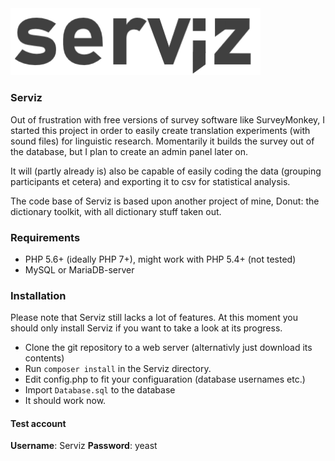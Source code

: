 <img src="https://github.com/blekerfeld/serviz/blob/master/library/staticimages/logo.png?raw=true" width="400">

### Serviz

Out of frustration with free versions of survey software like SurveyMonkey, I started this project in order to easily create translation experiments (with sound files) for linguistic research. Momentarily it builds the survey out of the database, but I plan to create an admin panel later on.

It will (partly already is) also be capable of easily coding the data (grouping participants et cetera) and exporting it to csv for statistical analysis.

The code base of Serviz is based upon another project of mine, Donut: the dictionary toolkit, with all dictionary stuff taken out. 

### Requirements

* PHP 5.6+ (ideally PHP 7+), might work with PHP 5.4+ (not tested)
* MySQL or MariaDB-server

### Installation

Please note that Serviz still lacks a lot of features. At this moment you should only install Serviz if you want to take a look at its progress.

* Clone the git repository to a web server (alternativly just download its contents)
* Run `composer install` in the Serviz directory.
* Edit config.php to fit your configuaration (database usernames etc.)
* Import `Database.sql` to the database
* It should work now.


#### Test account
**Username**: Serviz
**Password**: yeast
